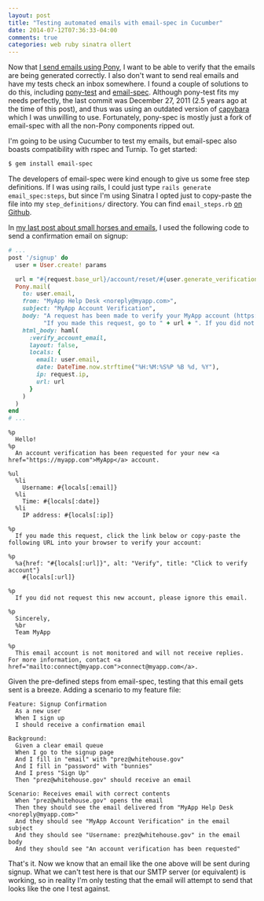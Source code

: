 ```yaml
---
layout: post
title: "Testing automated emails with email-spec in Cucumber"
date: 2014-07-12T07:36:33-04:00
comments: true
categories: web ruby sinatra ollert
---
```


Now that [I send emails using Pony](/blog/2014/07/08/sending-emails-with-pony-and-sendgrid/), I want to be able to verify that the emails are being generated correctly. I also don't want to send real emails and have my tests check an inbox somewhere. I found a couple of solutions to do this, including [pony-test](https://github.com/johnmendonca/pony-test) and [email-spec](https://github.com/bmabey/email-spec). Although pony-test fits my needs perfectly, the last commit was December 27, 2011 (2.5 years ago at the time of this post), and thus was using an outdated version of [capybara](https://github.com/jnicklas/capybara) which I was unwilling to use. Fortunately, pony-spec is mostly just a fork of email-spec with all the non-Pony components ripped out.

I'm going to be using Cucumber to test my emails, but email-spec also boasts compatibility with rspec and Turnip. To get started:

``` bash
$ gem install email-spec
```

The developers of email-spec were kind enough to give us some free step definitions. If I was using rails, I could just type `rails generate email_spec:steps`, but since I'm using Sinatra I opted just to copy-paste the file into my `step_definitions/` directory. You can find `email_steps.rb` [on Github](https://raw.githubusercontent.com/bmabey/email-spec/master/lib/generators/email_spec/steps/templates/email_steps.rb).

In [my last post about small horses and emails](/blog/2014/07/08/sending-emails-with-pony-and-sendgrid/), I used the following code to send a confirmation email on signup:

``` ruby web.rb
# ...
post '/signup' do
  user = User.create! params

  url = "#{request.base_url}/account/reset/#{user.generate_verification_hash}"
  Pony.mail(
    to: user.email,
    from: "MyApp Help Desk <noreply@myapp.com>",
    subject: "MyApp Account Verification",
    body: "A request has been made to verify your MyApp account (https://myapp.com)." +
          "If you made this request, go to " + url + ". If you did not make this request, ignore this email.",
    html_body: haml(
      :verify_account_email,
      layout: false,
      locals: {
        email: user.email,
        date: DateTime.now.strftime("%H:%M:%S%P %B %d, %Y"),
        ip: request.ip,
        url: url
      }
    )
  )
end
# ...
```

``` haml /views/verify_account_email.haml
%p
  Hello!
%p
  An account verification has been requested for your new <a href="https://myapp.com">MyApp</a> account.

%ul
  %li
    Username: #{locals[:email]}
  %li
    Time: #{locals[:date]}
  %li
    IP address: #{locals[:ip]}

%p
  If you made this request, click the link below or copy-paste the following URL into your browser to verify your account:

%p
  %a{href: "#{locals[:url]}", alt: "Verify", title: "Click to verify account"}
    #{locals[:url]}

%p
  If you did not request this new account, please ignore this email.

%p
  Sincerely,
  %br
  Team MyApp

%p
  This email account is not monitored and will not receive replies. For more information, contact <a href="mailto:connect@myapp.com">connect@myapp.com</a>.
```

Given the pre-defined steps from email-spec, testing that this email gets sent is a breeze. Adding a scenario to my feature file:

``` cucumber features/SignupConfirmation.feature
Feature: Signup Confirmation
  As a new user
  When I sign up
  I should receive a confirmation email

Background:
  Given a clear email queue
  When I go to the signup page
  And I fill in "email" with "prez@whitehouse.gov"
  And I fill in "password" with "bunnies"
  And I press "Sign Up"
  Then "prez@whitehouse.gov" should receive an email

Scenario: Receives email with correct contents
  When "prez@whitehouse.gov" opens the email
  Then they should see the email delivered from "MyApp Help Desk <noreply@myapp.com>"
  And they should see "MyApp Account Verification" in the email subject
  And they should see "Username: prez@whitehouse.gov" in the email body
  And they should see "An account verification has been requested"
```

That's it. Now we know that an email like the one above will be sent during signup. What we can't test here is that our SMTP server (or equivalent) is working, so in reality I'm only testing that the email will attempt to send that looks like the one I test against.
